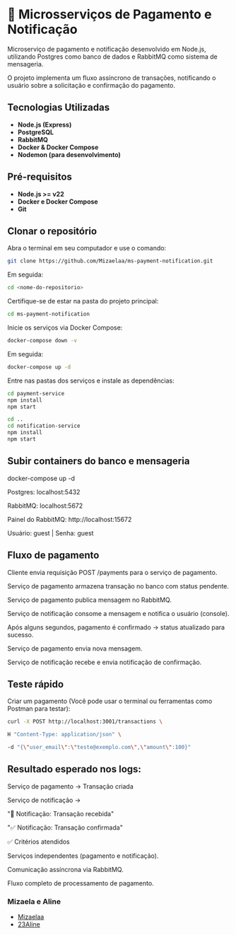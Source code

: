 # 🛒 Microsserviços de Pagamento e Notificação

Microserviço de pagamento e notificação desenvolvido em Node.js, utilizando Postgres como banco de dados e RabbitMQ como sistema de mensageria.

O projeto implementa um fluxo assíncrono de transações, notificando o usuário sobre a solicitação e confirmação do pagamento.

## Tecnologias Utilizadas
- **Node.js (Express)**
- **PostgreSQL**
- **RabbitMQ**
- **Docker & Docker Compose**
- **Nodemon (para desenvolvimento)**

##  Pré-requisitos
- **Node.js >= v22** 
- **Docker e Docker Compose**
- **Git** 

## Clonar o repositório
Abra o terminal em seu computador e use o comando:

```bash
git clone https://github.com/Mizaelaa/ms-payment-notification.git
```
Em seguida:

```bash
cd <nome-do-repositorio>
```

Certifique-se de estar na pasta do projeto principal:

```bash
cd ms-payment-notification
```

Inicie os serviços via Docker Compose:

```bash
docker-compose down -v
```

Em seguida:

```bash
docker-compose up -d
```

Entre nas pastas dos serviços e instale as dependências:

```bash
cd payment-service
npm install
npm start
```

```bash
cd ..
cd notification-service
npm install
npm start
```

 ## Subir containers do banco e mensageria
docker-compose up -d

Postgres: localhost:5432

RabbitMQ: localhost:5672

Painel do RabbitMQ: http://localhost:15672

Usuário: guest | Senha: guest

## Fluxo de pagamento

Cliente envia requisição POST /payments para o serviço de pagamento.

Serviço de pagamento armazena transação no banco com status pendente.

Serviço de pagamento publica mensagem no RabbitMQ.

Serviço de notificação consome a mensagem e notifica o usuário (console).

Após alguns segundos, pagamento é confirmado → status atualizado para sucesso.

Serviço de pagamento envia nova mensagem.

Serviço de notificação recebe e envia notificação de confirmação.

## Teste rápido
Criar um pagamento (Você pode usar o terminal ou ferramentas como Postman para testar):

```bash
curl -X POST http://localhost:3001/transactions \
```

```bash
H "Content-Type: application/json" \
```

 ```bash
-d "{\"user_email\":\"teste@exemplo.com\",\"amount\":100}"
```

## Resultado esperado nos logs:

Serviço de pagamento → Transação criada

Serviço de notificação →

"📩 Notificação: Transação recebida"

"✅ Notificação: Transação confirmada"

✅ Critérios atendidos

Serviços independentes (pagamento e notificação).

Comunicação assíncrona via RabbitMQ.

Fluxo completo de processamento de pagamento.


### Mizaela e Aline 

- [Mizaelaa](https://github.com/Mizaelaa)  
- [23Aline](https://github.com/23Aline)

